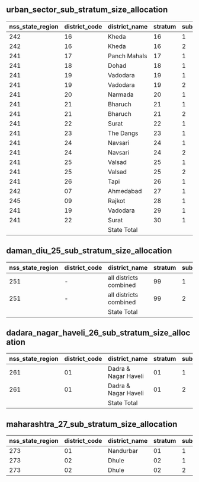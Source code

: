 ## urban_sector_sub_stratum_size_allocation
| nss_state_region | district_code | district_name | stratum | sub_stratum | size_zst | central_sample | state_sample |
|---|---|---|---|---|---|---|---|
| 242 | 16 | Kheda | 16 | 1 | 388 | 2 | 2 |
| 242 | 16 | Kheda | 16 | 2 | 387 | 2 | 2 |
| 241 | 17 | Panch Mahals | 17 | 1 | 482 | 2 | 2 |
| 241 | 18 | Dohad | 18 | 1 | 291 | 2 | 2 |
| 241 | 19 | Vadodara | 19 | 1 | 411 | 2 | 2 |
| 241 | 19 | Vadodara | 19 | 2 | 87 | 2 | 2 |
| 241 | 20 | Narmada | 20 | 1 | 116 | 2 | 2 |
| 241 | 21 | Bharuch | 21 | 1 | 498 | 2 | 2 |
| 241 | 21 | Bharuch | 21 | 2 | 410 | 2 | 2 |
| 241 | 22 | Surat | 22 | 1 | 574 | 2 | 2 |
| 241 | 23 | The Dangs | 23 | 1 | 44 | 2 | 2 |
| 241 | 24 | Navsari | 24 | 1 | 199 | 2 | 2 |
| 241 | 24 | Navsari | 24 | 2 | 479 | 2 | 2 |
| 241 | 25 | Valsad | 25 | 1 | 537 | 2 | 2 |
| 241 | 25 | Valsad | 25 | 2 | 507 | 2 | 2 |
| 241 | 26 | Tapi | 26 | 1 | 114 | 2 | 2 |
| 242 | 07 | Ahmedabad | 27 | 1 | 8189 | 26 | 26 |
| 245 | 09 | Rajkot | 28 | 1 | 2213 | 10 | 10 |
| 241 | 19 | Vadodara | 29 | 1 | 2408 | 12 | 12 |
| 241 | 22 | Surat | 30 | 1 | 6109 | 20 | 20 |
|  |  | State Total |  |  | 37956 | 164 | 164 |

## daman_diu_25_sub_stratum_size_allocation
| nss_state_region | district_code | district_name | stratum | sub_stratum | size_zst | central_sample | state_sample |
|---|---|---|---|---|---|---|---|
| 251 | - | all districts combined | 99 | 1 | 283 | 6 | 6 |
| 251 | - | all districts combined | 99 | 2 | 111 | 2 | 2 |
|  |  | State Total |  |  | 394 | 8 | 8 |

## dadara_nagar_haveli_26_sub_stratum_size_allocation
| nss_state_region | district_code | district_name | stratum | sub_stratum | size_zst | central_sample | state_sample |
|---|---|---|---|---|---|---|---|
| 261 | 01 | Dadra & Nagar Haveli | 01 | 1 | 195 | 6 | 0 |
| 261 | 01 | Dadra & Nagar Haveli | 01 | 2 | 63 | 2 | 0 |
|  |  | State Total |  |  | 258 | 8 | 0 |

## maharashtra_27_sub_stratum_size_allocation
| nss_state_region | district_code | district_name | stratum | sub_stratum | size_zst | central_sample | state_sample |
|---|---|---|---|---|---|---|---|
| 273 | 01 | Nandurbar | 01 | 1 | 391 | 2 | 4 |
| 273 | 02 | Dhule | 02 | 1 | 130 | 2 | 2 |
| 273 | 02 | Dhule | 02 | 2 | 728 | 2 | 4 |

